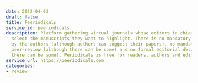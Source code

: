 ```yaml
---
date: 2022-04-03
draft: false
title: Peeriodicals
service_id: peeriodicals
description: Platform gathering virtual journals whose editors in chief are free to
  select the manuscripts they want to highlight. There is no mandatory formal submission
  by the authors (although authors can suggest their papers), no mandatory formal
  peer-review (although there can be some) and no formal editorial decision (although
  there can be some). Periodicals is free for readers, authors and editors.
service_url: https://peeriodicals.com
categories:
- review
---
```



